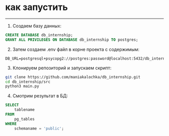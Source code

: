 # как запустить

---

1. Создаем базу данных:

```sql
CREATE DATABASE db_internship;
GRANT ALL PRIVILEGES ON DATABASE db_internship TO postgres;
```

2. Затем создаем .env файл в корне проекта с содержимым:

```dotenv
DB_URL=postgresql+psycopg2://postgres:password@localhost:5432/db_internship
```

3. Клонируем репозиторий и запускаем скрипт:

```bash
git clone https://github.com/maniakalochka/db_internship.git
cd db_internship/src
python3 main.py
```

4. Смотрим результат в БД:

```sql
SELECT
    tablename
FROM
    pg_tables
WHERE
    schemaname = 'public';
```
